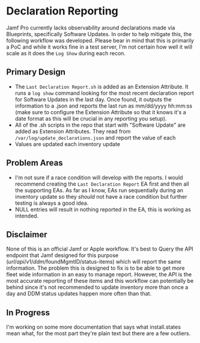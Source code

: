 # Declaration Reporting
Jamf Pro currently lacks observability around declarations made via Blueprints, specifically Software Updates. In order to help mitigate this, the following workflow was developed. Please bear in mind that this is primarily a PoC and while it works fine in a test server, I'm not certain how well it will scale as it does the `Log Show` during each recon.

## Primary Design
- The `Last Declaration Report.sh` is added as an Extension Attribute. It runs a `log show` command looking for the most recent declaration report for Software Updates in the last day. Once found, it outputs the information to a .json and reports the last run as mm/dd/yyyy hh:mm:ss (make sure to configure the Extension Attribute so that it knows it's a date format as this will be crucial in any reporting you setup). 
- All of the .sh scripts in the repo that start with "Software Update" are added as Extension Attributes. They read from `/var/log/update_declarations.json` and report the value of each
- Values are updated each inventory update

## Problem Areas
- I'm not sure if a race condition will develop with the reports. I would recommend creating the `Last Declaration Report` EA first and then all the supporting EAs. As far as I know, EAs run sequentially during an inventory update so they _should_ not have a race condition but further testing is always a good idea.
- NULL entries will result in nothing reported in the EA, this is working as intended.

## Disclaimer 
None of this is an official Jamf or Apple workflow. It's best to Query the API endpoint that Jamf designed for this purpose ($url/api/v1/ddm/$foundMgmtID/status-items) which will report the same information. The problem this is designed to fix is to be able to get more fleet wide information in an easy to manage report. However, the API is the most accurate reporting of these items and this workflow can potentially be behind since it's not recommended to update inventory more than once a day and DDM status updates happen more often than that.

## In Progress
I'm working on some more documentation that says what install.states mean what, for the most part they're plain text but there are a few outliers.
